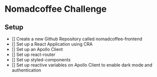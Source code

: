 # Nomadcoffee Challenge

## Setup

- [] Create a new Github Repository called nomadcoffee-frontend
- [] Set up a React Application using CRA
- [] Set up an Apollo Client
- [] Set up react-router
- [] Set up styled-components
- [] Set up reactive variables on Apollo Client to enable dark mode and authentication
